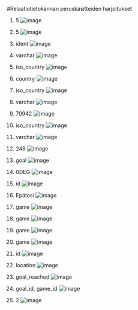 #Relaatiotietokannan peruskäsitteiden harjoitukset

1. 5
![image](https://github.com/user-attachments/assets/9f8837a2-6ef8-45ee-bd63-089dd40a9ad7)

2. 5
![image](https://github.com/user-attachments/assets/03b87cf3-614b-4874-a64b-15b295b312e3)

3. ident
![image](https://github.com/user-attachments/assets/b375a2fd-5f51-4ee1-9f1b-cc3345752269)

4. varchar
![image](https://github.com/user-attachments/assets/6c08db78-7fda-400b-ab65-d3ef98bb1ff0)

5. iso_country
![image](https://github.com/user-attachments/assets/02e9dfcb-68ae-439d-b668-acc6039e56dd)

6. country
![image](https://github.com/user-attachments/assets/0e63934d-256d-451c-8cb3-20df2cc4fe4c)

7. iso_country
![image](https://github.com/user-attachments/assets/56fa5147-1004-4da2-8b28-75f42577e71f)

8. varchar
![image](https://github.com/user-attachments/assets/46304826-da37-498b-8798-1d9ed5c4e928)

9. 70942
![image](https://github.com/user-attachments/assets/8866e58e-7009-4e66-9ff1-bcd0c9291146)

10. iso_country
![image](https://github.com/user-attachments/assets/9570adc2-825d-4c16-87a9-2166ecf80b8b)

11. varchar
![image](https://github.com/user-attachments/assets/2e54bcf8-620e-461e-bff4-ddc491bd81a4)

12. 248
![image](https://github.com/user-attachments/assets/03ec8af5-4c24-45fc-832a-8278bf6608a6)

13. goal
![image](https://github.com/user-attachments/assets/5babcea4-d8bd-4f29-85d0-691d5be3a08f)

14. 0DEG
![image](https://github.com/user-attachments/assets/af77f2ce-d2d3-4697-afcb-5c93b8ad93a0)

15. id
![image](https://github.com/user-attachments/assets/8dc29ce2-a356-412e-bc9a-456887377475)

16. Epätosi
![image](https://github.com/user-attachments/assets/22eba91c-9d40-4f4b-a477-3613357322e8)

17. game
![image](https://github.com/user-attachments/assets/ea942ae8-7a73-46f2-b1b5-842d02568531)

18. game
![image](https://github.com/user-attachments/assets/2d1dabc0-2ab5-41ea-b620-c5558bd3e008)

19. game
![image](https://github.com/user-attachments/assets/954b9e1c-0de7-4e25-a3b0-865d5b143cb0)

20. game
![image](https://github.com/user-attachments/assets/68b653a5-c021-4724-8a4f-66d70e775d3f)

21. id
![image](https://github.com/user-attachments/assets/da106452-5eb7-411e-812b-92575dd1ef3c)

22. location
![image](https://github.com/user-attachments/assets/62723b48-3171-46fc-b7a1-22238e7dc073)

23. goal_reached
![image](https://github.com/user-attachments/assets/14bff091-7dbc-4f8d-9d43-42dfd7aea01b)

24. goal_id, game_id
![image](https://github.com/user-attachments/assets/7ededa8f-98ea-4163-8ca3-28593948f729)

25. 2
![image](https://github.com/user-attachments/assets/011caa59-7753-478b-8951-641fb10fd176)
